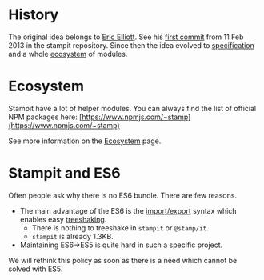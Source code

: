# History

The original idea belongs to [Eric Elliott](https://ericelliottjs.com/). See his [first commit](https://github.com/stampit-org/stampit/commit/ac330e8537e349a9640bbe4a34c63150db445a20) from 11 Feb 2013 in the stampit repository. Since then the idea evolved to [specification](/specification.md) and a whole [ecosystem](/ecosystem.md) of modules.

# Ecosystem

Stampit have a lot of helper modules. You can always find the list of official NPM packages here: [https://www.npmjs.com/~stamp](https://www.npmjs.com/~stamp)

See more information on the [Ecosystem](/ecosystem.md) page.

# Stampit and ES6

Often people ask why there is no ES6 bundle. There are few reasons.

* The main advantage of the ES6 is the [import/export](https://developer.mozilla.org/en-US/docs/Web/JavaScript/Reference/Statements/import) syntax which enables easy [treeshaking](https://developer.mozilla.org/en-US/docs/Glossary/Tree_shaking).
  * There is nothing to treeshake in `stampit` or `@stamp/it`.
  * `stampit` is already 1.3KB.
* Maintaining ES6-&gt;ES5 is quite hard in such a specific project.

We will rethink this policy as soon as there is a need which cannot be solved with ES5.

